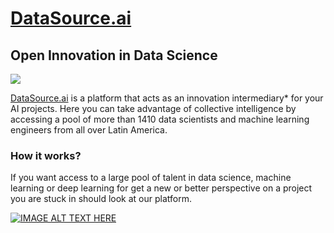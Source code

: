 # [DataSource.ai](https://www.datasource.ai) 
## Open Innovation in Data Science

![](https://media-private.canva.com/Xlp6w/MAEDZYXlp6w/1/s.png)


[DataSource.ai](https://www.datasource.ai) is a platform that acts as an innovation intermediary* for your AI projects. Here you can take advantage of collective intelligence by accessing a pool of more than 1410 data scientists and machine learning engineers from all over Latin America.

### How it works?
If you want access to a large pool of talent in data science, machine learning or deep learning for get a new or better perspective on a project you are stuck in should look at our platform.

[![IMAGE ALT TEXT HERE](https://img.youtube.com/vi/veG3tt4XJOU/0.jpg)](https://www.youtube.com/watch?v=veG3tt4XJOU)


